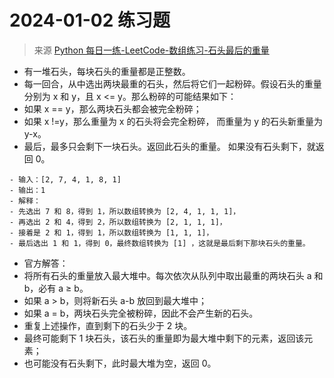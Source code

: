 # 2024-01-02 练习题

> 来源 [Python 每日一练-LeetCode-数组练习-石头最后的重量](https://www.bilibili.com/video/BV1kw411x7JT/)

- 有一堆石头，每块石头的重量都是正整数。
- 每一回合，从中选出两块最重的石头，然后将它们一起粉碎。假设石头的重量分别为 x 和 y，且 x <= y。那么粉碎的可能结果如下：
- 如果 x == y，那么两块石头都会被完全粉碎；
- 如果 x !=y，那么重量为 x 的石头将会完全粉碎， 而重量为 y 的石头新重量为 y-x。
- 最后，最多只会剩下一块石头。返回此石头的重量。 如果没有石头剩下，就返回 0。

```
- 输入：[2, 7, 4, 1, 8, 1]
- 输出：1
- 解释：
- 先选出 7 和 8，得到 1，所以数组转换为 [2, 4, 1, 1, 1]，
- 再选出 2 和 4，得到 2，所以数组转换为 [2, 1, 1, 1]，
- 接着是 2 和 1，得到 1，所以数组转换为 [1, 1, 1]，
- 最后选出 1 和 1，得到 0，最终数组转换为 [1] ，这就是最后剩下那块石头的重量。
```

- 官方解答：
- 将所有石头的重量放入最大堆中。每次依次从队列中取出最重的两块石头 a 和 b，必有 a ≥ b。
- 如果 a > b，则将新石头 a-b 放回到最大堆中；
- 如果 a = b，两块石头完全被粉碎，因此不会产生新的石头。
- 重复上述操作，直到剩下的石头少于 2 块。
- 最终可能剩下 1 块石头，该石头的重量即为最大堆中剩下的元素，返回该元素；
- 也可能没有石头剩下，此时最大堆为空，返回 0。
